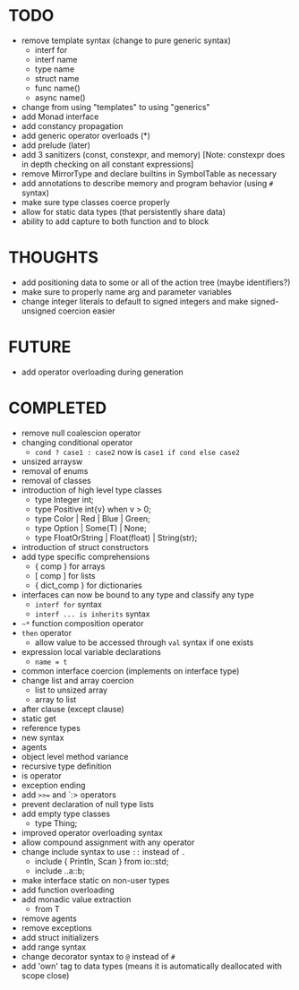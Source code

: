 # TODO

- remove template syntax (change to pure generic syntax)
  * interf<T> for
  * interf name<T>
  * type name<T>
  * struct name<T>
  * func name<T>() 
  * async name<T>()
- change from using "templates" to using "generics"
- add Monad<T> interface
- add constancy propagation
- add generic operator overloads (*)
- add prelude (later)
- add 3 sanitizers (const, constexpr, and memory) [Note: constexpr does in depth checking on all constant expressions]
- remove MirrorType and declare builtins in SymbolTable as necessary
- add annotations to describe memory and program behavior (using `#` syntax)
- make sure type classes coerce properly
- allow for static data types (that persistently share data)
- ability to add capture to both function and to block

# THOUGHTS

- add positioning data to some or all of the action tree (maybe identifiers?)
- make sure to properly name arg and parameter variables
- change integer literals to default to signed integers and make signed-unsigned coercion easier

# FUTURE

- add operator overloading during generation

# COMPLETED

- remove null coalescion operator
- changing conditional operator
  * `cond ? case1 : case2` now is `case1 if cond else case2`
- unsized arraysw
- removal of enums
- removal of classes
- introduction of high level type classes
  * type Integer int;
  * type Positive int{v} when v > 0;
  * type Color | Red | Blue | Green;
  * type Option<T> | Some(T) | None;
  * type FloatOrString<T> | Float(float) | String(str);
- introduction of struct constructors
- add type specific comprehensions
  * { comp } for arrays
  * [ comp ] for lists
  * { dict_comp } for dictionaries
- interfaces can now be bound to any type and classify any type
  * `interf for` syntax
  * `interf ... is inherits` syntax
- `~*` function composition operator
- `then` operator
  * allow value to be accessed through `val` syntax if one exists
- expression local variable declarations
  * `name = t`
- common interface coercion (implements on interface type)
- change list and array coercion
  * list to unsized array
  * array to list
- after clause (except clause)
- static get
- reference types
- new syntax
- agents
- object level method variance
- recursive type definition
- is operator
- exception ending
- add `>>=` and `:> operators
- prevent declaration of null type lists
- add empty type classes
  * type Thing;
- improved operator overloading syntax
- allow compound assignment with any operator
- change include syntax to use `::` instead of `.`
  * include { Println, Scan } from io::std;
  * include ..a::b;
- make interface static on non-user types
- add function overloading
- add monadic value extraction
  * from T
- remove agents
- remove exceptions
- add struct initializers
- add range syntax
- change decorator syntax to `@` instead of `#`
- add 'own' tag to data types (means it is automatically deallocated with scope close)

